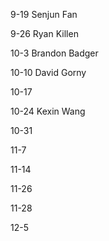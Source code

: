 9-19  Senjun Fan

9-26  Ryan Killen

10-3  Brandon Badger

10-10 David Gorny

10-17

10-24 Kexin Wang

10-31

11-7

11-14

11-26

11-28

12-5
